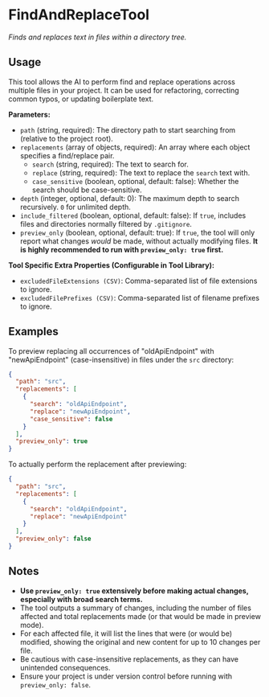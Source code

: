﻿# FindAndReplaceTool

*Finds and replaces text in files within a directory tree.*

## Usage

This tool allows the AI to perform find and replace operations across multiple files in your project. It can be used for refactoring, correcting common typos, or updating boilerplate text.

**Parameters:**
-   `path` (string, required): The directory path to start searching from (relative to the project root).
-   `replacements` (array of objects, required): An array where each object specifies a find/replace pair.
    -   `search` (string, required): The text to search for.
    -   `replace` (string, required): The text to replace the `search` text with.
    -   `case_sensitive` (boolean, optional, default: false): Whether the search should be case-sensitive.
-   `depth` (integer, optional, default: 0): The maximum depth to search recursively. `0` for unlimited depth.
-   `include_filtered` (boolean, optional, default: false): If `true`, includes files and directories normally filtered by `.gitignore`.
-   `preview_only` (boolean, optional, default: true): If `true`, the tool will only report what changes *would* be made, without actually modifying files. **It is highly recommended to run with `preview_only: true` first.**

**Tool Specific Extra Properties (Configurable in Tool Library):**
-   `excludedFileExtensions (CSV)`: Comma-separated list of file extensions to ignore.
-   `excludedFilePrefixes (CSV)`: Comma-separated list of filename prefixes to ignore.

## Examples

To preview replacing all occurrences of "oldApiEndpoint" with "newApiEndpoint" (case-insensitive) in files under the `src` directory:

```json
{
  "path": "src",
  "replacements": [
    {
      "search": "oldApiEndpoint",
      "replace": "newApiEndpoint",
      "case_sensitive": false
    }
  ],
  "preview_only": true
}
```

To actually perform the replacement after previewing:

```json
{
  "path": "src",
  "replacements": [
    {
      "search": "oldApiEndpoint",
      "replace": "newApiEndpoint"
    }
  ],
  "preview_only": false
}
```

## Notes

-   **Use `preview_only: true` extensively before making actual changes, especially with broad search terms.**
-   The tool outputs a summary of changes, including the number of files affected and total replacements made (or that would be made in preview mode).
-   For each affected file, it will list the lines that were (or would be) modified, showing the original and new content for up to 10 changes per file.
-   Be cautious with case-insensitive replacements, as they can have unintended consequences.
-   Ensure your project is under version control before running with `preview_only: false`.